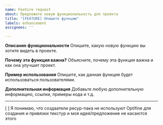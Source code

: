 ```yaml
---
name: Feature request
about: Предложите новую функциональность для проекта
title: "[FEATURE] Опишите функцию"
labels: enhancement
assignees: ''

---
```


**Описание функциональности**
Опишите, какую новую функцию вы хотите видеть в проекте.

**Почему эта функция важна?**
Объясните, почему эта функция важна и как она улучшит проект.

**Пример использования**
Опишите, как данная функция будет использоваться пользователями.

**Дополнительная информация**
Добавьте любую дополнительную информацию, ссылки, примеры кода и т.д.

__________________________________________________________________________

[ ] Я понимаю, что создаатели ресур-пака не используют Optifine для создания и привязки текстур и моя идея/предложение не касаются этого

